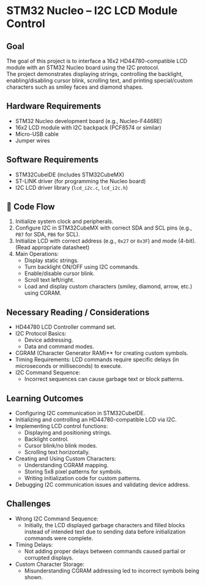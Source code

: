 # STM32 Nucleo – I2C LCD Module Control

## Goal
The goal of this project is to interface a 16x2 HD44780-compatible LCD module with an STM32 Nucleo board using the I2C protocol.  
The project demonstrates displaying strings, controlling the backlight, enabling/disabling cursor blink, scrolling text, and printing special/custom characters such as smiley faces and diamond shapes.


## Hardware Requirements
- STM32 Nucleo development board (e.g., Nucleo-F446RE)
- 16x2 LCD module with I2C backpack (PCF8574 or similar)
- Micro-USB cable
- Jumper wires


## Software Requirements
- STM32CubeIDE (includes STM32CubeMX)
- ST-LINK driver (for programming the Nucleo board)
- I2C LCD driver library (`lcd_i2c.c`, `lcd_i2c.h`)

## 🔄 Code Flow
1. Initialize system clock and peripherals.
2. Configure I2C in STM32CubeMX with correct SDA and SCL pins (e.g., `PB7` for SDA, `PB6` for SCL).
3. Initialize LCD with correct address (e.g., `0x27` or `0x3F`) and mode (4-bit). (Read appropriate datasheet)
4. Main Operations:
   - Display static strings.
   - Turn backlight ON/OFF using I2C commands.
   - Enable/disable cursor blink.
   - Scroll text left/right.
   - Load and display custom characters (smiley, diamond, arrow, etc.) using CGRAM.

## Necessary Reading / Considerations
- HD44780 LCD Controller command set.
- I2C Protocol Basics:
  - Device addressing.
  - Data and command modes.
- CGRAM (Character Generator RAM)** for creating custom symbols.
- Timing Requirements:
  LCD commands require specific delays (in microseconds or milliseconds) to execute.
- I2C Command Sequence:
  - Incorrect sequences can cause garbage text or block patterns.

## Learning Outcomes
- Configuring I2C communication in STM32CubeIDE.
- Initializing and controlling an HD44780-compatible LCD via I2C.
- Implementing LCD control functions:
  - Displaying and positioning strings.
  - Backlight control.
  - Cursor blink/no blink modes.
  - Scrolling text horizontally.
- Creating and Using Custom Characters:
  - Understanding CGRAM mapping.
  - Storing 5x8 pixel patterns for symbols.
  - Writing initialization code for custom patterns.
- Debugging I2C communication issues and validating device address.

## Challenges
- Wrong I2C Command Sequence:
  - Initially, the LCD displayed garbage characters and filled blocks instead of intended text due to sending data before initialization commands were complete.
- Timing Delays:
  - Not adding proper delays between commands caused partial or corrupted displays.
- Custom Character Storage:
  - Misunderstanding CGRAM addressing led to incorrect symbols being shown.


